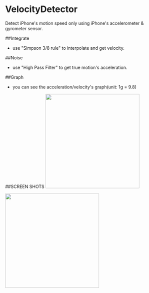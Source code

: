 # VelocityDetector
Detect iPhone's motion speed only using iPhone's accelerometer &amp; gyrometer  sensor.

##Integrate
- use "Simpson 3/8 rule" to interpolate and get velocity.

##Noise
- use "High Pass Filter" to get true motion's acceleration.

##Graph
- you can see the acceleration/velocity's graph(unit: 1g = 9.8) 

##SCREEN SHOTS
<img src="https://cloud.githubusercontent.com/assets/8768646/13544135/ba9d2ede-e2ad-11e5-9dbf-b91651182ce7.PNG" width="300">

<img src="https://cloud.githubusercontent.com/assets/8768646/13544136/bf8579d8-e2ad-11e5-93dd-0f6a9cc26479.PNG" width="300">
